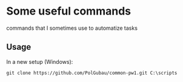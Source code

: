 # Some useful commands

commands that I sometimes use to automatize tasks


## Usage

In a new setup (Windows):
```
git clone https://github.com/PolGubau/common-pw1.git C:\scripts
```